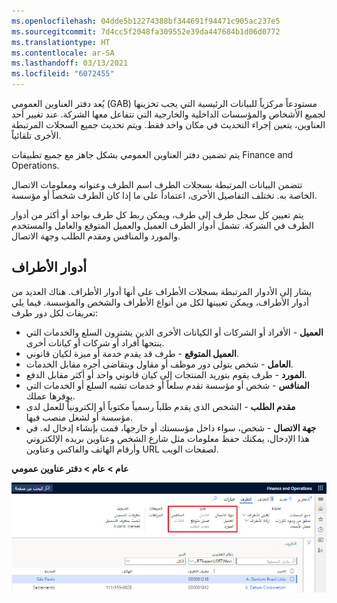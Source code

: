 ```yaml
---
ms.openlocfilehash: 04dde5b12274388bf344691f94471c905ac237e5
ms.sourcegitcommit: 7d4cc5f2048fa309552e39da447684b1d06d0772
ms.translationtype: HT
ms.contentlocale: ar-SA
ms.lasthandoff: 03/13/2021
ms.locfileid: "6072455"
---
```

يُعد دفتر العناوين العمومي (GAB) مستودعاً مركزياً للبيانات الرئيسية التي يجب تخزينها لجميع الأشخاص والمؤسسات الداخلية والخارجية التي تتفاعل معها الشركة. عند تغيير أحد العناوين، يتعين إجراء التحديث في مكان واحد فقط. ويتم تحديث جميع السجلات المرتبطة الأخرى تلقائياً.

يتم تضمين دفتر العناوين العمومي بشكل جاهز مع جميع تطبيقات Finance and Operations.

تتضمن البيانات المرتبطة بسجلات الطرف اسم الطرف وعنوانه ومعلومات الاتصال الخاصة به. تختلف التفاصيل الأخرى، اعتماداً على ما إذا كان الطرف شخصاً أو مؤسسة. 

يتم تعيين كل سجل طرف إلى طرف، ويمكن ربط كل طرف بواحد أو أكثر من أدوار الطرف في الشركة. تشمل أدوار الطرف العميل والعميل المتوقع والعامل والمستخدم والمورد والمنافس ومقدم الطلب وجهة الاتصال. 

## <a name="party-roles"></a>أدوار الأطراف

يشار إلى الأدوار المرتبطة بسجلات الأطراف على أنها أدوار الأطراف. هناك العديد من أدوار الأطراف، ويمكن تعيينها لكل من أنواع الأطراف والشخص والمؤسسة. فيما يلي تعريفات لكل دور طرف:

- **العميل** - الأفراد أو الشركات أو الكيانات الأخرى الذين يشترون السلع والخدمات التي ينتجها أفراد أو شركات أو كيانات أخرى.
- **العميل المتوقع** - طرف قد يقدم خدمة أو ميزة لكيان قانوني.
- **العامل** - شخص يتولى دور موظف أو مقاول ويتقاضى أجره مقابل الخدمات.
- **المورد** - طرف يقوم بتوريد المنتجات إلى كيان قانوني واحد أو أكثر مقابل الدفع.
- **المنافس** - شخص أو مؤسسة تقدم سلعاً أو خدمات تشبه السلع أو الخدمات التي يوفرها عملك.
- **مقدم الطلب** - الشخص الذي يقدم طلباً رسمياً مكتوباً أو إلكترونياً للعمل لدى مؤسسة أو لشغل منصب فيها.
- **جهة الاتصال** - شخص، سواء داخل مؤسستك أو خارجها، قمت بإنشاء إدخال له. في هذا الإدخال، يمكنك حفظ معلومات مثل شارع الشخص وعناوين بريده الإلكتروني وأرقام الهاتف والفاكس وعناوين URL لصفحات الويب.

**عام > عام > دفتر عناوين عمومي** 

![لقطة شاشة لدفتر العناوين العمومي مع تمييز طرف جديد.](../media/gab-2.png)